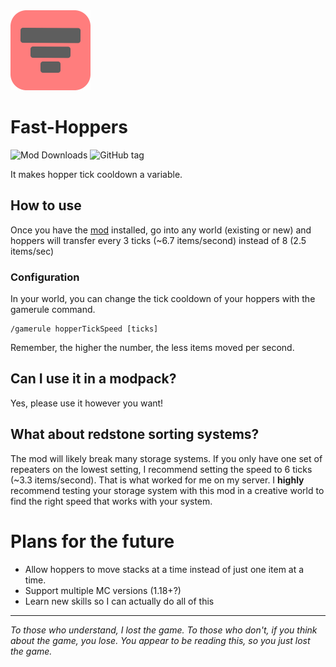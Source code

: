 <a href="https://modrinth.com/mod/Zs79Mkhy">
<img src="src/main/resources/assets/fast-hoppers/icon_rounded.png" width=128>
</a>

# Fast-Hoppers

![Mod Downloads](https://img.shields.io/modrinth/dt/Zs79Mkhy?logo=modrinth&link=https%3A%2F%2Fmodrinth.com%2Fmod%2FZs79Mkhy&label=Downloads)
![GitHub tag](https://img.shields.io/github/tag/BananaBaagel/Fast-Hoppers.svg?label=Latest%20Version)

It makes hopper tick cooldown a variable.

## How to use
Once you have the [mod](https://modrinth.com/mod/Zs79Mkhy) installed, go into any world (existing or new) and hoppers will transfer every 3 ticks (~6.7 items/second) instead of 8 (2.5 items/sec)

### Configuration
In your world, you can change the tick cooldown of your hoppers with the gamerule command.
```
/gamerule hopperTickSpeed [ticks]
```
Remember, the higher the number, the less items moved per second.

## Can I use it in a modpack?
Yes, please use it however you want!

## What about redstone sorting systems?
The mod will likely break many storage systems. If you only have one set of repeaters on the lowest setting, I recommend setting the speed to 6 ticks (~3.3 items/second). That is what worked for me on my server. I **highly** recommend testing your storage system with this mod in a creative world to find the right speed that works with your system.

# Plans for the future
* Allow hoppers to move stacks at a time instead of just one item at a time.
* Support multiple MC versions (1.18+?)
* Learn new skills so I can actually do all of this

___
*To those who understand, I lost the game. To those who don't, if you think about the game, you lose. You appear to be reading this, so you just lost the game.*